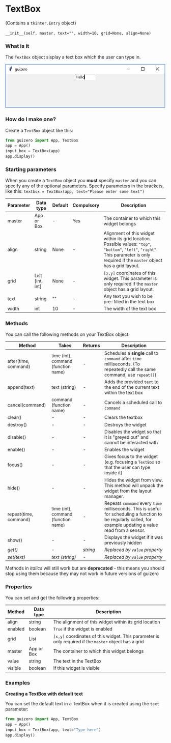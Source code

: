 # TextBox

(Contains a `tkinter.Entry` object)

`__init__(self, master, text="", width=10, grid=None, align=None)`

### What is it
The `TextBox` object sisplay a text box which the user can type in.

![TextBox on Windows](images/textbox_windows.png)

### How do I make one?

Create a `TextBox` object like this:

```python
from guizero import App, TextBox
app = App()
input_box = TextBox(app)
app.display()
```

### Starting parameters

When you create a `TextBox` object you **must** specify `master` and you can specify any of the optional parameters. Specify parameters in the brackets, like this: `textbox = TextBox(app, text="Please enter some text")`

| Parameter | Data type | Default | Compulsory | Description                         |
| --------- | --------- | ------- | ---------- | -------------------------|
| master    | App or Box   | - | Yes       | The container to which this widget belongs |
| align   | string     | None     | -         | Alignment of this widget within its grid location. Possible values: `"top"`, `"bottom"`, `"left"`, `"right"`. This parameter is only required if the `master` object has a grid layout.  |
| grid   | List [int, int]   | None     | -         | `[x,y]` coordinates of this widget. This parameter is only required if the `master` object has a grid layout. |
| text   | string    | ""  | -         | Any text you wish to be pre-filled in the text box |
| width   | int    | 10     | -         | The width of the text box|


### Methods

You can call the following methods on your TextBox object.

| Method        | Takes     | Returns    | Description                |
| ------------- | ------------- | ---------- | -------------------------- |
| after(time, command)   | time (int), command (function name)   | -          | Schedules a **single** call to `command` after `time` milliseconds. (To repeatedly call the same command, use `repeat()`)  |
| append(text)  | text (string) | -          | Adds the provided `text` to the end of the current text within the text box |
| cancel(command)   | command (function name) | -          | Cancels a scheduled call to `command`    |
| clear()   | -             | -          | Clears the textbox            |
| destroy()   | -  | -          | Destroys the widget    |
| disable()  | - | -          | Disables the widget so that it is "greyed out" and cannot be interacted with   |
| enable()  | -  | -          | Enables the widget   |
| focus()  | -  | -          | Gives focus to the widget (e.g. focusing a `TextBox` so that the user can type inside it)  |
| hide()  | -   | -          | Hides the widget from view. This method will unpack the widget from the layout manager.   |
| repeat(time, command)  | time (int), command (function name)  | -          | Repeats `command` every `time` milliseconds. This is useful for scheduling a function to be regularly called, for example updating a value read from a sensor.   |
| show()  | - | -          | Displays the widget if it was previously hidden   |
| _get()_ | - | _string_ |  _Replaced by `value` property_ |
| _set(text)_ | _text (string)_ | - |  _Replaced by `value` property_ |

Methods in _italics_ will still work but are **deprecated** - this means you should stop using them because they may not work in future versions of guizero

### Properties

You can set and get the following properties:

| Method        | Data type   | Description                |
| ------------- | ----------- | -------------------------- |
| align         | string      | The alignment of this widget within its grid location |
| enabled       | boolean     | `True` if the widget is enabled |
| grid          | List        | `[x,y]` coordinates of this widget. This parameter is only required if the `master` object has a grid |
| master        | App or Box  | The container to which this widget belongs |
| value         | string      | The text in the TextBox |
| visible       | boolean     | If this widget is visible |

### Examples

**Creating a TextBox with default text**

You can set the default text in a TextBox when it is created using the `text` parameter:

```python
from guizero import App, TextBox
app = App()
input_box = TextBox(app, text="Type here")
app.display()
```
